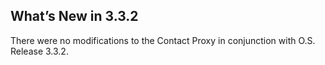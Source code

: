 ## What’s New in 3.3.2

There were no modifications to the Contact Proxy in conjunction with O.S. Release 3.3.2.